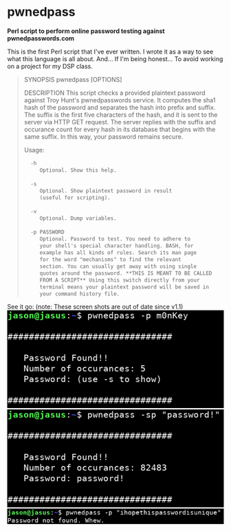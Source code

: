 # pwnedpass

**Perl script to perform online password testing against pwnedpasswords.com**

This is the first Perl script that I've ever written. I wrote it as a way to see what this language is all about. And... If I'm being honest... To avoid working on a project for my DSP class.

> SYNOPSIS
>    pwnedpass [OPTIONS]
> 
> DESCRIPTION
> This script checks a provided plaintext password against 
> Troy Hunt's pwnedpasswords service. It computes the sha1 hash 
> of the password and separates the hash into prefix and suffix. 
> The suffix is the first five characters of the hash, and it is 
> sent to the server via HTTP GET request. The server replies 
> with the suffix and occurance count for every hash in its 
> database that begins with the same suffix. In this way, your 
> password remains secure. 
> 
>    Usage:
> 
>       -h
>          Optional. Show this help.
> 
>       -s
>          Optional. Show plaintext password in result
>          (useful for scripting).
> 
>       -v 
>          Optional. Dump variables.
> 
>       -p PASSWORD
>          Optional. Password to test. You need to adhere to 
>          your shell's special character handling. BASH, for 
>          example has all kinds of rules. Search its man page 
>          for the word "mechanisms" to find the relevant 
>          section. You can usually get away with using single 
>          quotes around the password. **THIS IS MEANT TO BE CALLED 
>          FROM A SCRIPT** Using this switch directly from your 
>          terminal means your plaintext password will be saved in 
>          your command history file.

See it go:
(note: These screen shots are out of date since v1.1)
![See it go](img/pwnedpass_terminal_1.png)
![AND AGAIN](img/pwnedpass_terminal_2.png)
![Finally! Good news](img/pwnedpass_terminal_3.png)

  
